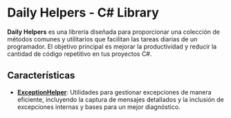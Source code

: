 # Daily Helpers - C# Library

**Daily Helpers** es una librería diseñada para proporcionar una colección de métodos comunes y utilitarios que facilitan las tareas diarias de un programador. El objetivo principal es mejorar la productividad y reducir la cantidad de código repetitivo en tus proyectos C#.

## Características

- [**ExceptionHelper**](https://github.com/Stu92/Daily-Helper/blob/master/Helpers/ExceptionHelper.cs): Utilidades para gestionar excepciones de manera eficiente, incluyendo la captura de mensajes detallados y la inclusión de excepciones internas y bases para un mejor diagnóstico.
